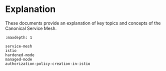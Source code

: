 # Explanation

These documents provide an explanation of key topics and concepts of the Canonical Service Mesh.

```{toctree}
:maxdepth: 1

service-mesh
istio
hardened-mode
managed-mode
authorization-policy-creation-in-istio
```

